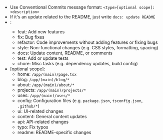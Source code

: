 - Use Conventional Commits message format: `<type>[optional scope]: <description>`
- If it's an update related to the README, just write `docs: update README`
- <type>:
  - feat: Add new features
  - fix: Bug fixes
  - refactor: Code improvements without adding features or fixing bugs
  - style: Non-functional changes (e.g. CSS styles, formatting, spacing)
  - docs: Update content, README, or comments
  - test: Add or update tests
  - chore: Misc tasks (e.g. dependency updates, build config)
- [optional scope]:
  - home: `/app/(main)/page.tsx`
  - blog: `/app/(main)/blog/*`
  - about: `/app/(main)/about/*`
  - projects: `/app/(main)/projects/*`
  - uses: `/app/(main)/uses/*`
  - config: Configuration files (e.g. `package.json`, `tsconfig.json`, `.github/*`)
  - ui: UI-related changes
  - content: General content updates
  - api: API-related changes
  - typo: Fix typos
  - readme: README-specific changes
